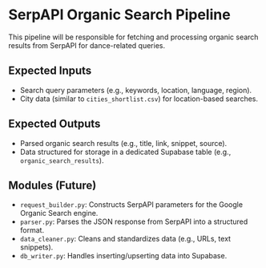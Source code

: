 # SerpAPI Organic Search Pipeline

This pipeline will be responsible for fetching and processing organic search results from SerpAPI for dance-related queries.

## Expected Inputs

- Search query parameters (e.g., keywords, location, language, region).
- City data (similar to `cities_shortlist.csv`) for location-based searches.

## Expected Outputs

- Parsed organic search results (e.g., title, link, snippet, source).
- Data structured for storage in a dedicated Supabase table (e.g., `organic_search_results`).

## Modules (Future)

- `request_builder.py`: Constructs SerpAPI parameters for the Google Organic Search engine.
- `parser.py`: Parses the JSON response from SerpAPI into a structured format.
- `data_cleaner.py`: Cleans and standardizes data (e.g., URLs, text snippets).
- `db_writer.py`: Handles inserting/upserting data into Supabase. 